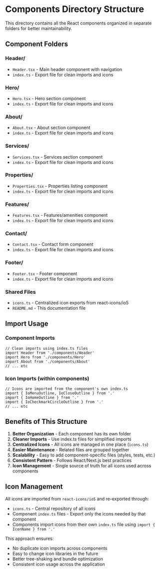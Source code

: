# Components Directory Structure

This directory contains all the React components organized in separate folders for better maintainability.

## Component Folders

### Header/
- `Header.tsx` - Main header component with navigation
- `index.ts` - Export file for clean imports and icons

### Hero/
- `Hero.tsx` - Hero section component
- `index.ts` - Export file for clean imports and icons

### About/
- `About.tsx` - About section component
- `index.ts` - Export file for clean imports and icons

### Services/
- `Services.tsx` - Services section component
- `index.ts` - Export file for clean imports and icons

### Properties/
- `Properties.tsx` - Properties listing component
- `index.ts` - Export file for clean imports and icons

### Features/
- `Features.tsx` - Features/amenities component
- `index.ts` - Export file for clean imports and icons

### Contact/
- `Contact.tsx` - Contact form component
- `index.ts` - Export file for clean imports and icons

### Footer/
- `Footer.tsx` - Footer component
- `index.ts` - Export file for clean imports and icons

### Shared Files
- `icons.ts` - Centralized icon exports from react-icons/io5
- `README.md` - This documentation file

## Import Usage

### Component Imports
```tsx
// Clean imports using index.ts files
import Header from './components/Header'
import Hero from './components/Hero'
import About from './components/About'
// ... etc
```

### Icon Imports (within components)
```tsx
// Icons are imported from the component's own index.ts
import { IoMenuOutline, IoCloseOutline } from '.'
import { IoHomeOutline } from '.'
import { IoCheckmarkCircleOutline } from '.'
// ... etc
```

## Benefits of This Structure

1. **Better Organization** - Each component has its own folder
2. **Cleaner Imports** - Use index.ts files for simplified imports
3. **Centralized Icons** - All icons are managed in one place (`icons.ts`)
4. **Easier Maintenance** - Related files are grouped together
5. **Scalability** - Easy to add component-specific files (styles, tests, etc.)
6. **Consistent Pattern** - Follows React/Next.js best practices
7. **Icon Management** - Single source of truth for all icons used across components

## Icon Management

All icons are imported from `react-icons/io5` and re-exported through:
- `icons.ts` - Central repository of all icons
- Component `index.ts` files - Export only the icons needed by that component
- Components import icons from their own `index.ts` file using `import { IconName } from '.'`

This approach ensures:
- No duplicate icon imports across components
- Easy to change icon libraries in the future
- Better tree-shaking and bundle optimization
- Consistent icon usage across the application
